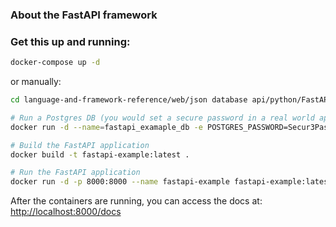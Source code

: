 ### About the FastAPI framework


### Get this up and running:
```bash
docker-compose up -d
```

or manually:

```bash
cd language-and-framework-reference/web/json database api/python/FastAPI

# Run a Postgres DB (you would set a secure password in a real world application)
docker run -d --name=fastapi_examaple_db -e POSTGRES_PASSWORD=Secur3Passw0rd postgres

# Build the FastAPI application
docker build -t fastapi-example:latest .

# Run the FastAPI application
docker run -d -p 8000:8000 --name fastapi-example fastapi-example:latest
```

After the containers are running, you can access the docs at: [http://localhost:8000/docs](http://localhost:8000/docs)